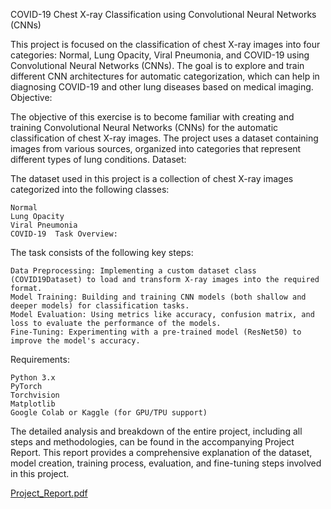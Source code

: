 COVID-19 Chest X-ray Classification using Convolutional Neural Networks (CNNs)

This project is focused on the classification of chest X-ray images into four categories: Normal, Lung Opacity, Viral Pneumonia, and COVID-19 using Convolutional Neural Networks (CNNs). The goal is to explore and train different CNN architectures for automatic categorization, which can help in diagnosing COVID-19 and other lung diseases based on medical imaging.
Objective:

The objective of this exercise is to become familiar with creating and training Convolutional Neural Networks (CNNs) for the automatic classification of chest X-ray images. The project uses a dataset containing images from various sources, organized into categories that represent different types of lung conditions.
Dataset:

The dataset used in this project is a collection of chest X-ray images categorized into the following classes:

    Normal
    Lung Opacity
    Viral Pneumonia
    COVID-19  Task Overview:

The task consists of the following key steps:

    Data Preprocessing: Implementing a custom dataset class (COVID19Dataset) to load and transform X-ray images into the required format.
    Model Training: Building and training CNN models (both shallow and deeper models) for classification tasks.
    Model Evaluation: Using metrics like accuracy, confusion matrix, and loss to evaluate the performance of the models.
    Fine-Tuning: Experimenting with a pre-trained model (ResNet50) to improve the model's accuracy.

Requirements:

    Python 3.x
    PyTorch
    Torchvision
    Matplotlib
    Google Colab or Kaggle (for GPU/TPU support)  

  The detailed analysis and breakdown of the entire project, including all steps and methodologies, can be found in the accompanying Project Report. This report provides a comprehensive explanation of the dataset, model creation, training process, evaluation, and fine-tuning steps involved in this project.

[Project_Report.pdf
](https://github.com/eirinilik/COVID-19-Chest-X-Ray-Classification-using-CNNs/blob/57277b6f0f2a46ebd18b6fcce9905b920bd2f095/Project_Report.pdf)
